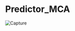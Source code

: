 
# Predictor_MCA
![Capture](https://github.com/OMGUPTA21/Predictor_MCA/assets/73100677/4286dd5c-999b-4146-bab0-d6ddc49b0dde)
